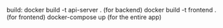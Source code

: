 build: 
docker build -t api-server . (for backend)
docker build -t frontend . (for frontend)
docker-compose up (for the entire app)